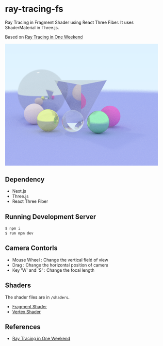 # ray-tracing-fs

Ray Tracing in Fragment Shader using React Three Fiber. It uses ShaderMaterial in Three.js.

Based on [Ray Tracing in One Weekend](https://raytracing.github.io/books/RayTracingInOneWeekend.html)

![preview](/resources/ray-tracing-fs-preview.png)

## Dependency
- Next.js
- Three.js
- React Three Fiber

## Running Development Server
```console
$ npm i
$ run npm dev
```

## Camera Contorls
- Mouse Wheel : Change the vertical field of view
- Drag : Change the horizontal position of camera
- Key 'W' and 'S' : Change the focal length

## Shaders
The shader files are in `/shaders`.
- [Fragment Shader](/shaders/ray-tracing-fragment.glsl)
- [Vertex Shader](/shaders/ray-tracing-vertex.glsl)

## References
- [Ray Tracing in One Weekend](https://raytracing.github.io/books/RayTracingInOneWeekend.html)
